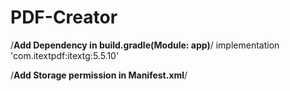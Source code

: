 # PDF-Creator
 
/**Add Dependency in build.gradle(Module: app)**/
implementation 'com.itextpdf:itextg:5.5.10'

/**Add Storage permission in Manifest.xml**/
<uses-permission android:name="android.permission.READ_EXTERNAL_STORAGE" />
<uses-permission android:name="android.permission.WRITE_EXTERNAL_STORAGE" />
